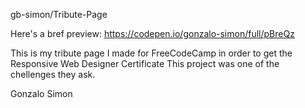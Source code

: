 gb-simon/Tribute-Page


Here's a bref preview: https://codepen.io/gonzalo-simon/full/pBreQz

This is my tribute page I made for FreeCodeCamp in order to get the Responsive Web Designer Certificate
This project was one of the chellenges they ask.



Gonzalo Simon
